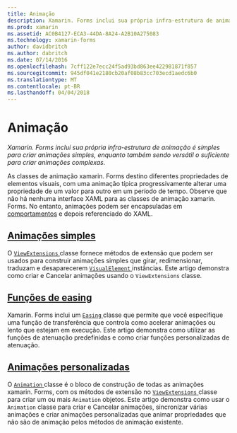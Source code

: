 ```yaml
---
title: Animação
description: Xamarin. Forms inclui sua própria infra-estrutura de animação é simples para criar animações simples, enquanto também sendo versátil o suficiente para criar animações complexas.
ms.prod: xamarin
ms.assetid: AC0B4127-ECA3-44DA-8A24-A2B10A275083
ms.technology: xamarin-forms
author: davidbritch
ms.author: dabritch
ms.date: 07/14/2016
ms.openlocfilehash: 7cff122e7ecc24f5ad93bd863ee422981871f857
ms.sourcegitcommit: 945df041e2180cb20af08b83cc703ecd1aedc6b0
ms.translationtype: MT
ms.contentlocale: pt-BR
ms.lasthandoff: 04/04/2018
---
```

# <a name="animation"></a>Animação

_Xamarin. Forms inclui sua própria infra-estrutura de animação é simples para criar animações simples, enquanto também sendo versátil o suficiente para criar animações complexas._

As classes de animação xamarin. Forms destino diferentes propriedades de elementos visuais, com uma animação típica progressivamente alterar uma propriedade de um valor para outro em um período de tempo. Observe que não há nenhuma interface XAML para as classes de animação xamarin. Forms. No entanto, animações podem ser encapsuladas em [comportamentos](~/xamarin-forms/app-fundamentals/behaviors/index.md) e depois referenciado do XAML.

## <a name="simple-animationssimplemd"></a>[Animações simples](simple.md)

O [ `ViewExtensions` ](https://developer.xamarin.com/api/type/Xamarin.Forms.ViewExtensions/) classe fornece métodos de extensão que podem ser usados para construir animações simples que girar, redimensionar, traduzam e desaparecerem [ `VisualElement` ](https://developer.xamarin.com/api/type/Xamarin.Forms.VisualElement/) instâncias. Este artigo demonstra como criar e Cancelar animações usando o `ViewExtensions` classe.

## <a name="easing-functionseasingmd"></a>[Funções de easing](easing.md)

Xamarin. Forms inclui um [ `Easing` ](https://developer.xamarin.com/api/type/Xamarin.Forms.Easing/) classe que permite que você especifique uma função de transferência que controla como acelerar animações ou lento que estejam em execução. Este artigo demonstra como utilizar as funções de atenuação predefinidas e como criar funções personalizadas de atenuação.

## <a name="custom-animationscustommd"></a>[Animações personalizadas](custom.md)

O [ `Animation` ](https://developer.xamarin.com/api/type/Xamarin.Forms.Animation/) classe é o bloco de construção de todas as animações xamarin. Forms, com os métodos de extensão no [ `ViewExtensions` ](https://developer.xamarin.com/api/type/Xamarin.Forms.ViewExtensions/) classe para criar um ou mais `Animation` objetos. Este artigo demonstra como usar o `Animation` classe para criar e Cancelar animações, sincronizar várias animações e criar animações personalizadas que animar propriedades que não são de animação pelos métodos de animação existente.

